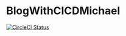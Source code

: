 # BlogWithCICDMichael

[![CircleCI Status](https://circleci.com/gh/qq52184962/BlogWithCICDPractice/tree/circle.svg?style=shield&circle-token=fe430a5d4189f5b1c8e8619c912c93b87cd559be)](https://circleci.com/gh/qq52184962/BlogWithCICDPractice)
